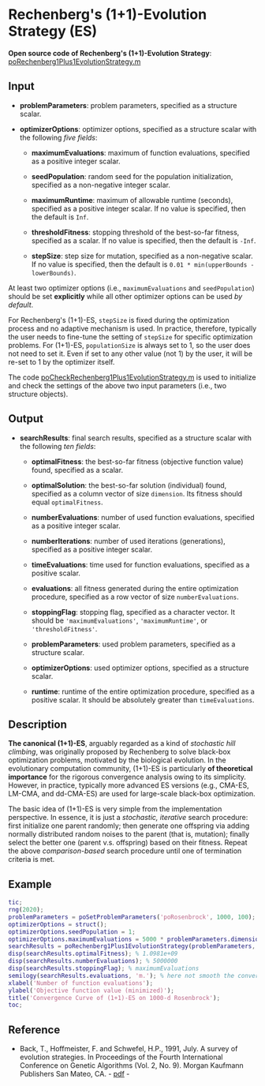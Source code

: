 # Rechenberg's (1+1)-Evolution Strategy (ES)

**Open source code of Rechenberg's (1+1)-Evolution Strategy**: [poRechenberg1Plus1EvolutionStrategy.m](https://github.com/os-popt/pop-lso/blob/master/matlab/main/optimizers/evolution-strategies/poRechenberg1Plus1EvolutionStrategy.m)

## Input

* **problemParameters**: problem parameters, specified as a structure scalar.

* **optimizerOptions**: optimizer options, specified as a structure scalar with the following *five fields*:

  * **maximumEvaluations**: maximum of function evaluations, specified as a positive integer scalar.
  
  * **seedPopulation**: random seed for the population initialization, specified as a non-negative integer scalar.
  
  * **maximumRuntime**: maximum of allowable runtime (seconds), specified as a positive integer scalar. If no value is specified, then the default is `Inf`.
  
  * **thresholdFitness**: stopping threshold of the best-so-far fitness, specified as a scalar. If no value is specified, then the default is `-Inf`.
  
  * **stepSize**: step size for mutation, specified as a non-negative scalar. If no value is specified, then the default is `0.01 * min(upperBounds - lowerBounds)`.

At least two optimizer options (i.e., `maximumEvaluations` and `seedPopulation`) should be set **explicitly** while all other optimizer options can be used *by default*.

For Rechenberg's (1+1)-ES, `stepSize` is fixed during the optimization process and no adaptive mechanism is used. In practice, therefore, typically the user needs to fine-tune the setting of `stepSize` for specific optimization problems. For (1+1)-ES, `populationSize` is always set to 1, so the user does not need to set it. Even if set to any other value (not 1) by the user, it will be re-set to 1 by the optimizer itself.

The code [poCheckRechenberg1Plus1EvolutionStrategy.m](https://github.com/os-popt/pop-lso/blob/master/matlab/main/optimizers/evolution-strategies/poCheckRechenberg1Plus1EvolutionStrategy.m) is used to initialize and check the settings of the above two input parameters (i.e., two structure objects).

## Output

* **searchResults**: final search results, specified as a structure scalar with the following *ten fields*:

  * **optimalFitness**: the best-so-far fitness (objective function value) found,  specified as a scalar.
  
  * **optimalSolution**: the best-so-far solution (individual) found, specified as a column vector of size `dimension`. Its fitness should equal `optimalFitness`.
  
  * **numberEvaluations**: number of used function evaluations, specified as a positive integer scalar.
  
  * **numberIterations**: number of used iterations (generations), specified as a positive integer scalar.
  
  * **timeEvaluations**: time used for function evaluations, specified as a positive scalar.
  
  * **evaluations**: all fitness generated during the entire optimization procedure, specified as a row vector of size `numberEvaluations`.
  
  * **stoppingFlag**: stopping flag, specified as a character vector. It should be `'maximumEvaluations'`, `'maximumRuntime'`, or `'thresholdFitness'`.
  
  * **problemParameters**:  used problem parameters, specified as a structure scalar.
  
  * **optimizerOptions**: used optimizer options, specified as a structure scalar.
  
  * **runtime**: runtime of the entire optimization procedure, specified as a positive scalar. It should be absolutely greater than `timeEvaluations`.

## Description

**The canonical (1+1)-ES**, arguably regarded as a kind of *stochastic hill climbing*, was originally proposed by Rechenberg to solve black-box optimization problems, motivated by the biological evolution. In the evolutionary computation community, (1+1)-ES is particularly **of theoretical importance** for the rigorous convergence analysis owing to its simplicity. However, in practice, typically more advanced ES versions (e.g., CMA-ES, LM-CMA, and dd-CMA-ES) are used for large-scale black-box optimization.

The basic idea of (1+1)-ES is very simple from the implementation perspective. In essence, it is just a *stochastic, iterative* search procedure: first initialize one parent randomly; then generate one offspring via adding normally distributed random noises to the parent (that is, mutation); finally select the better one (parent v.s. offspring) based on their fitness. Repeat the above *comparison-based* search procedure until one of termination criteria is met.

## Example

```MATLAB
tic;
rng(2020);
problemParameters = poSetProblemParameters('poRosenbrock', 1000, 100);
optimizerOptions = struct();
optimizerOptions.seedPopulation = 1;
optimizerOptions.maximumEvaluations = 5000 * problemParameters.dimension;
searchResults = poRechenberg1Plus1EvolutionStrategy(problemParameters, optimizerOptions);
disp(searchResults.optimalFitness); % 1.0981e+09
disp(searchResults.numberEvaluations); % 5000000
disp(searchResults.stoppingFlag); % maximumEvaluations
semilogy(searchResults.evaluations, 'm.'); % here not smooth the convergence curve
xlabel('Number of function evaluations');
ylabel('Objective function value (minimized)');
title('Convergence Curve of (1+1)-ES on 1000-d Rosenbrock');
toc;
```

## Reference

* Back, T., Hoffmeister, F. and Schwefel, H.P., 1991, July. A survey of evolution strategies. In Proceedings of the Fourth International Conference on Genetic Algorithms (Vol. 2, No. 9). Morgan Kaufmann Publishers San Mateo, CA. - [pdf](http://delta.cs.cinvestav.mx/~ccoello/compevol/strategy.pdf) -

